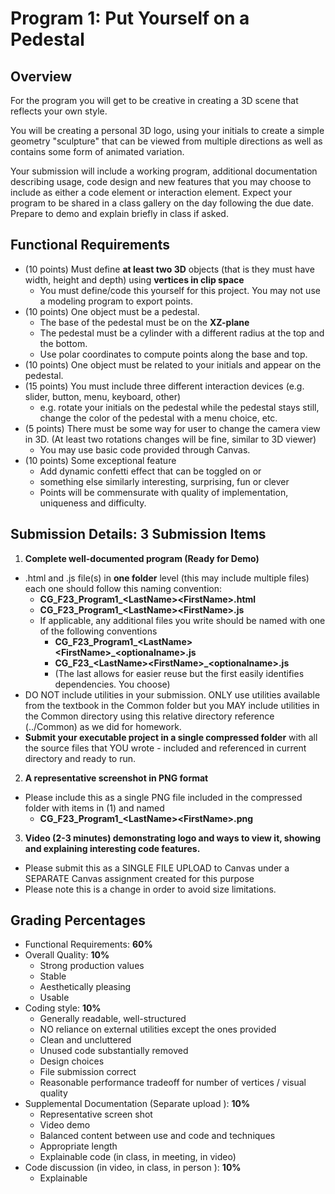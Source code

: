 # Program 1: Put Yourself on a Pedestal
## Overview
For the program you will get to be creative in creating a 3D scene that reflects your own style.

You will be creating a personal 3D logo, using your initials to create a simple geometry "sculpture" that can be viewed from multiple directions as well as contains some form of animated variation.

Your submission will include a working program, additional documentation describing usage, code design and new features that you may choose to include as either a code element or interaction element.  Expect your program to be shared in a class gallery on the day following the due date.   Prepare to demo and explain briefly in class if asked.

## Functional Requirements
- (10 points) ­Must define **at least two 3D** objects (that is they must have width, height and depth) using **vertices in clip space**
  - You must define/code this yourself for this project. You may not use a modeling program to export points.
- (10 points) One object must be a pedestal.
  - The base of the pedestal must be on the **XZ-plane**
  - The pedestal must be a cylinder with a different radius at the top and the bottom.
  - Use polar coordinates to compute points along the base and top.
- (10 points)­ One object must be related to your initials and appear on the pedestal.
- (15 points) You must include three different interaction devices (e.g. slider, button, menu, keyboard, other)
  -  e.g. rotate your initials on the pedestal while the pedestal stays still, change the color of the pedestal with a menu choice, etc.
- (5 points) There must be some way for user to change the camera view in 3D.  (At least two rotations changes will be fine, similar to 3D viewer)
  - You may use basic code provided through Canvas.
- (10 points) Some exceptional feature
  - Add dynamic confetti effect that can be toggled on or
  - something else similarly interesting, surprising, fun or clever
  - Points will be commensurate with quality of implementation, uniqueness and difficulty.

## Submission Details: 3 Submission Items
1. ­**Complete well-documented program (Ready for Demo)**
- .html and .js file(s) in **one folder** level (this may include multiple files) each one should follow this naming convention:
  - **CG_F23_Program1_&lt;LastName>&lt;FirstName>.html**
  - **CG_F23_Program1_&lt;LastName>&lt;FirstName>.js**
  - If applicable, any additional files you write should be named with one of the following conventions
    - **CG_F23_Program1_&lt;LastName>&lt;FirstName>_&lt;optionalname>.js**
    - **CG_F23_&lt;LastName>&lt;FirstName>_&lt;optionalname>.js**
    - (The last allows for easier reuse but the first easily identifies dependencies.  You choose)
- DO NOT include utilities in your submission. ONLY use utilities available from the textbook in the Common folder but you MAY include utilities in the Common directory using this relative directory reference (../Common) as we did for homework.
- **Submit your executable project in a single compressed folder** with all the source files that YOU wrote - included and referenced in current directory and ready to run.
2. **­A representative screenshot in PNG format**
- Please include this as a single PNG file included in the compressed folder with items in (1) and named
  - **CG_F23_Program1_&lt;LastName>&lt;FirstName>.png**
3. **Video (2-3 minutes) demonstrating logo and ways to view it, showing and explaining interesting code features.** 
- Please submit this as a SINGLE FILE UPLOAD to Canvas under a SEPARATE Canvas assignment created for this purpose
- Please note this is a change in order to avoid size limitations.

## Grading Percentages
- Functional Requirements: **60%**
- Overall Quality: **10%**
  - Strong production values
  - Stable
  - Aesthetically pleasing
  - Usable
- Coding style: **10%**
  - Generally readable, well-structured
  - NO reliance on external utilities except the ones provided
  - Clean and uncluttered
  - Unused code substantially removed
  - Design choices
  - File submission correct
  - Reasonable performance tradeoff for number of vertices / visual quality
- Supplemental Documentation (Separate upload ): **10%**
  - Representative screen shot
  - Video demo 
  - Balanced content between use and code and techniques
  - Appropriate length
  - Explainable code (in class, in meeting, in video)
- Code discussion (in video, in class, in person ): **10%**
  - Explainable 
